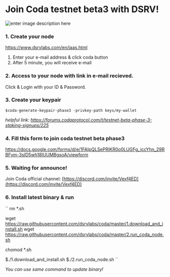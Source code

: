 # Join Coda testnet beta3 with DSRV!

![enter image description here](https://user-images.githubusercontent.com/21022937/87610675-f6c28900-c740-11ea-8446-a2cf1ddde1a5.png)

### 1. Create your node 
https://www.dsrvlabs.com/en/iaas.html
1. Enter your e-mail address & click coda button
2. After 5 minute, you will receive e-mail 

### 2. Access to your node with link in e-mail recieved.
Click & Login with your ID & Password.

### 3. Create your keypair
```
$coda-generate-keypair-phase3 -privkey-path keys/my-wallet
```
*helpful link: https://forums.codaprotocol.com/t/testnet-beta-phase-3-staking-signups/225*

### 4.  Fill this form to join coda testnet beta phase3
https://docs.google.com/forms/d/e/1FAIpQLSePRIKR0o0LUGFg_jccYhn_29RBFym-3sID5wh18IUUMBgsoA/viewform

### 5. Waiting for announce!
Join Coda official channel:
[https://discord.com/invite/Vexf4ED](https://discord.com/invite/Vexf4ED)


### 6. Install latest binary & run

``
rm *.sh

wget https://raw.githubusercontent.com/dsrvlabs/coda/master/1.download_and_install.sh
wget https://raw.githubusercontent.com/dsrvlabs/coda/master/2.run_coda_node.sh

chomod *.sh

$./1.download_and_install.sh
$./2.run_coda_node.sh
``

 *You can use same command to update binary!*
